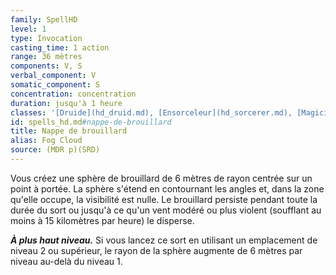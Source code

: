 ```yaml
---
family: SpellHD
level: 1
type: Invocation
casting_time: 1 action
range: 36 mètres
components: V, S
verbal_component: V
somatic_component: S
concentration: concentration
duration: jusqu'à 1 heure
classes: '[Druide](hd_druid.md), [Ensorceleur](hd_sorcerer.md), [Magicien](hd_wizard.md), [Ombrelame](hd_rogue_ombrelame.md), [Rôdeur](hd_ranger.md)'
id: spells_hd.md#nappe-de-brouillard
title: Nappe de brouillard
alias: Fog Cloud
source: (MDR p)(SRD)
---
```


Vous créez une sphère de brouillard de 6 mètres de rayon centrée sur un point à portée. La sphère s'étend en contournant les angles et, dans la zone qu'elle occupe, la visibilité est nulle. Le brouillard persiste pendant toute la durée du sort ou jusqu'à ce qu'un vent modéré ou plus violent (soufflant au moins à 15 kilomètres par heure) le disperse.

**_À plus haut niveau._** Si vous lancez ce sort en utilisant un emplacement de niveau 2 ou supérieur, le rayon de la sphère augmente de 6 mètres par niveau au-delà du niveau 1.

